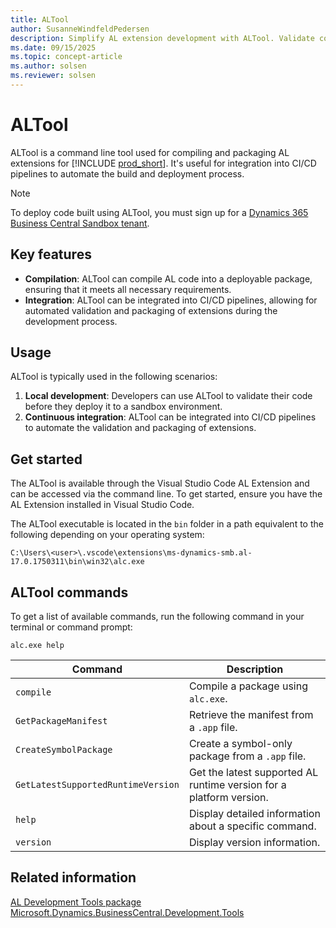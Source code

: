 ```yaml
---
title: ALTool
author: SusanneWindfeldPedersen
description: Simplify AL extension development with ALTool. Validate code, package extensions, and integrate into CI/CD pipelines for seamless deployment.
ms.date: 09/15/2025
ms.topic: concept-article
ms.author: solsen
ms.reviewer: solsen
---
```


# ALTool

ALTool is a command line tool used for compiling and packaging AL extensions for [!INCLUDE [prod_short](includes/prod_short.md)]. It's useful for integration into CI/CD pipelines to automate the build and deployment process.

> [!NOTE]  
> To deploy code built using ALTool, you must sign up for a [Dynamics 365 Business Central Sandbox tenant](https://aka.ms/getsandboxforbusinesscentral).

## Key features

- **Compilation**: ALTool can compile AL code into a deployable package, ensuring that it meets all necessary requirements.
- **Integration**: ALTool can be integrated into CI/CD pipelines, allowing for automated validation and packaging of extensions during the development process.

## Usage

ALTool is typically used in the following scenarios:

1. **Local development**: Developers can use ALTool to validate their code before they deploy it to a sandbox environment.
2. **Continuous integration**: ALTool can be integrated into CI/CD pipelines to automate the validation and packaging of extensions.

## Get started

The ALTool is available through the Visual Studio Code AL Extension and can be accessed via the command line. To get started, ensure you have the AL Extension installed in Visual Studio Code.

The ALTool executable is located in the `bin` folder in a path equivalent to the following depending on your operating system:

```
C:\Users\<user>\.vscode\extensions\ms-dynamics-smb.al-17.0.1750311\bin\win32\alc.exe
```

## ALTool commands

To get a list of available commands, run the following command in your terminal or command prompt:

```shell
alc.exe help
```

| Command                        | Description                                           |
|--------------------------------|-------------------------------------------------------|
| `compile`                      | Compile a package using `alc.exe`.  |
| `GetPackageManifest`           | Retrieve the manifest from a `.app` file.            |
| `CreateSymbolPackage`          | Create a symbol-only package from a `.app` file.     |
| `GetLatestSupportedRuntimeVersion` | Get the latest supported AL runtime version for a platform version. |
| `help`                         | Display detailed information about a specific command. |
| `version`                      | Display version information.                         |


## Related information

[AL Development Tools package](devenv-al-tool-package.md)  
[Microsoft.Dynamics.BusinessCentral.Development.Tools](https://www.nuget.org/packages/Microsoft.Dynamics.BusinessCentral.Development.Tools)